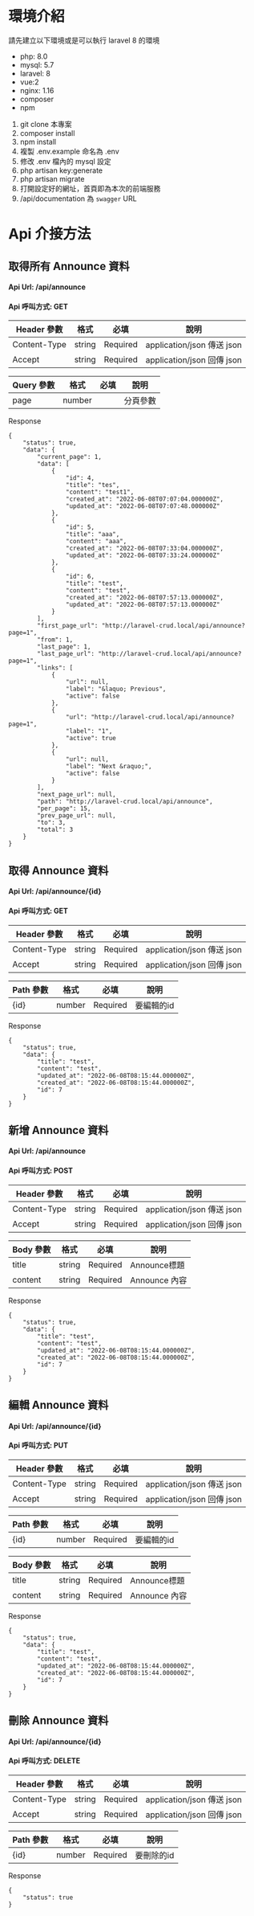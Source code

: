 環境介紹
===

請先建立以下環境或是可以執行 laravel 8 的環境

* php: 8.0
* mysql: 5.7
* laravel: 8
* vue:2
* nginx: 1.16
* composer
* npm

1. git clone 本專案
2. composer install
3. npm install
4. 複製 .env.example 命名為 .env
5. 修改 .env 檔內的 mysql 設定
6. php artisan key:generate
7. php artisan migrate
8. 打開設定好的網址，首頁即為本次的前端服務
9. /api/documentation 為 `swagger` URL



Api 介接方法
===

取得所有 Announce  資料
---
#### Api Url: /api/announce
#### Api 呼叫方式: GET

|Header 參數|格式|必填|說明
|---|---|---|---|
|Content-Type|string|Required|application/json 傳送 json|
|Accept|string|Required|application/json 回傳 json|

|Query 參數|格式|必填|說明
|---|---|---|---|
|page|number||分頁參數|

Response
```
{
    "status": true,
    "data": {
        "current_page": 1,
        "data": [
            {
                "id": 4,
                "title": "tes",
                "content": "test1",
                "created_at": "2022-06-08T07:07:04.000000Z",
                "updated_at": "2022-06-08T07:07:48.000000Z"
            },
            {
                "id": 5,
                "title": "aaa",
                "content": "aaa",
                "created_at": "2022-06-08T07:33:04.000000Z",
                "updated_at": "2022-06-08T07:33:24.000000Z"
            },
            {
                "id": 6,
                "title": "test",
                "content": "test",
                "created_at": "2022-06-08T07:57:13.000000Z",
                "updated_at": "2022-06-08T07:57:13.000000Z"
            }
        ],
        "first_page_url": "http://laravel-crud.local/api/announce?page=1",
        "from": 1,
        "last_page": 1,
        "last_page_url": "http://laravel-crud.local/api/announce?page=1",
        "links": [
            {
                "url": null,
                "label": "&laquo; Previous",
                "active": false
            },
            {
                "url": "http://laravel-crud.local/api/announce?page=1",
                "label": "1",
                "active": true
            },
            {
                "url": null,
                "label": "Next &raquo;",
                "active": false
            }
        ],
        "next_page_url": null,
        "path": "http://laravel-crud.local/api/announce",
        "per_page": 15,
        "prev_page_url": null,
        "to": 3,
        "total": 3
    }
}
```

取得 Announce  資料
---
#### Api Url: /api/announce/{id}
#### Api 呼叫方式: GET

|Header 參數|格式|必填|說明
|---|---|---|---|
|Content-Type|string|Required|application/json 傳送 json|
|Accept|string|Required|application/json 回傳 json|

|Path 參數|格式|必填|說明
|---|---|---|---|
|{id}|number|Required|要編輯的id|

Response
```
{
    "status": true,
    "data": {
        "title": "test",
        "content": "test",
        "updated_at": "2022-06-08T08:15:44.000000Z",
        "created_at": "2022-06-08T08:15:44.000000Z",
        "id": 7
    }
}
```

新增 Announce  資料
---
#### Api Url: /api/announce
#### Api 呼叫方式: POST

|Header 參數|格式|必填|說明
|---|---|---|---|
|Content-Type|string|Required|application/json 傳送 json|
|Accept|string|Required|application/json 回傳 json|

|Body 參數|格式|必填|說明
|---|---|---|---|
|title|string|Required|Announce標題|
|content|string|Required|Announce 內容|

Response
```
{
    "status": true,
    "data": {
        "title": "test",
        "content": "test",
        "updated_at": "2022-06-08T08:15:44.000000Z",
        "created_at": "2022-06-08T08:15:44.000000Z",
        "id": 7
    }
}
```

編輯 Announce  資料
---
#### Api Url: /api/announce/{id}
#### Api 呼叫方式: PUT

|Header 參數|格式|必填|說明
|---|---|---|---|
|Content-Type|string|Required|application/json 傳送 json|
|Accept|string|Required|application/json 回傳 json|

|Path 參數|格式|必填|說明
|---|---|---|---|
|{id}|number|Required|要編輯的id|

|Body 參數|格式|必填|說明
|---|---|---|---|
|title|string|Required|Announce標題|
|content|string|Required|Announce 內容|

Response
```
{
    "status": true,
    "data": {
        "title": "test",
        "content": "test",
        "updated_at": "2022-06-08T08:15:44.000000Z",
        "created_at": "2022-06-08T08:15:44.000000Z",
        "id": 7
    }
}
```

刪除 Announce 資料
---
#### Api Url: /api/announce/{id}
#### Api 呼叫方式: DELETE

|Header 參數|格式|必填|說明
|---|---|---|---|
|Content-Type|string|Required|application/json 傳送 json|
|Accept|string|Required|application/json 回傳 json|

|Path 參數|格式|必填|說明
|---|---|---|---|
|{id}|number|Required|要刪除的id|

Response
```
{
    "status": true
}
```
